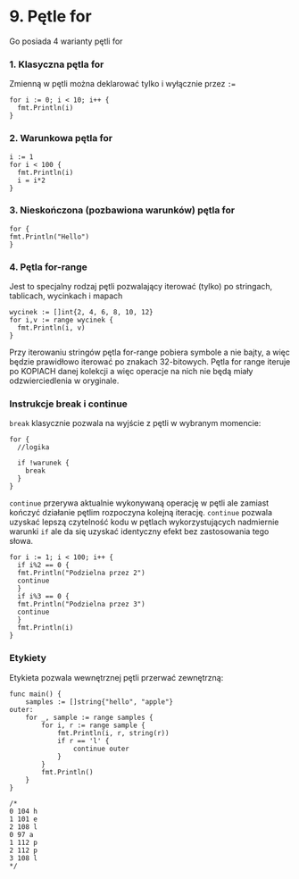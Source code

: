 # 9. Pętle for

Go posiada 4 warianty pętli for

### 1. Klasyczna pętla for

Zmienną w pętli można deklarować tylko i wyłącznie przez `:=`

```
for i := 0; i < 10; i++ {
  fmt.Println(i)
}
```

### 2. Warunkowa pętla for

```
i := 1
for i < 100 {
  fmt.Println(i)
  i = i*2
}
```

### 3. Nieskończona (pozbawiona warunków) pętla for

```
for {
fmt.Println("Hello")
}
```

### 4. Pętla for-range

Jest to specjalny rodzaj pętli pozwalający iterować (tylko) po stringach, tablicach, wycinkach i mapach

```
wycinek := []int{2, 4, 6, 8, 10, 12}
for i,v := range wycinek {
  fmt.Println(i, v)
}
```

Przy iterowaniu stringów pętla for-range pobiera symbole a nie bajty, a więc będzie prawidłowo iterować po znakach 32-bitowych.
Pętla for range iteruje po KOPIACH danej kolekcji a więc operacje na nich nie będą miały odzwierciedlenia w oryginale.

### Instrukcje break i continue

`break` klasycznie pozwala na wyjście z pętli w wybranym momencie:
```
for {
  //logika
  
  if !warunek {
    break
  }
}
```

`continue` przerywa aktualnie wykonywaną operację w pętli ale zamiast kończyć działanie pętlim rozpoczyna kolejną iterację. `continue` pozwala uzyskać lepszą czytelność kodu w pętlach wykorzystujących nadmiernie warunki `if` ale da się uzyskać identyczny efekt bez zastosowania tego słowa.

```
for i := 1; i < 100; i++ {
  if i%2 == 0 {
  fmt.Println("Podzielna przez 2")
  continue
  }
  if i%3 == 0 {
  fmt.Println("Podzielna przez 3")
  continue
  }
  fmt.Println(i)
}
```

### Etykiety

Etykieta pozwala wewnętrznej pętli przerwać zewnętrzną:
```
func main() {
	samples := []string{"hello", "apple"}
outer:
	for _, sample := range samples {
		for i, r := range sample {
			fmt.Println(i, r, string(r))
			if r == 'l' {
				continue outer
			}
		}
		fmt.Println()
	}
}

/*
0 104 h
1 101 e
2 108 l
0 97 a 
1 112 p
2 112 p
3 108 l
*/
```






